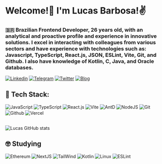 # Welcome!👋 I'm Lucas Barbosa!✌️
### 🇧🇷 Brazilian Frontend Developer, 26 years old, with an analytical and proactive profile and experience in innovative solutions. I excel in interacting with colleagues from various sectors and have experience with technologies such as: Javascript, TypeScript, React.js, JSON, ESLint, Vite, Git, and Github. I also have knowledge of Kotlin, C, Java, and Oracle databases.
[![Linkedin](https://img.shields.io/badge/LinkedIn-0077B5?style=for-the-badge&logo=linkedin&logoColor=white)](https://www.linkedin.com/in/lucasbarbosadecarvalho/)
[![Telegram](https://img.shields.io/badge/Telegram-2CA5E0?style=for-the-badge&logo=telegram&logoColor=white)](https://t.me/Obuskas)
[![Twitter](https://img.shields.io/badge/Twitter-1DA1F2?style=for-the-badge&logo=twitter&logoColor=white)](https://x.com/OBuskas)
[![Blog](https://img.shields.io/website?label=bento.me/lucasbarbosa.com&style=for-the-badge&url=https://bento.me/lucasbarbosa)](https://bento.me/lucasbarbosa)

## 🫡 Tech Stack:
<div style="display: inline_block">
  <img align="center" alt="JavaScript" src="https://img.shields.io/badge/JavaScript-F7DF1E?style=for-the-badge&logo=javascript&logoColor=black">
  <img align="center" alt="TypeScript" src="https://img.shields.io/badge/TypeScript-007ACC?style=for-the-badge&logo=typescript&logoColor=white">
  <img align="center" alt="React.js" src="https://img.shields.io/badge/React-20232A?style=for-the-badge&logo=react&logoColor=61DAFB">
  <img align="center" alt="Vite" src="https://img.shields.io/badge/vite-%23646CFF.svg?style=for-the-badge&logo=vite&logoColor=white">
  <img align="center" alt="AntD" src="https://img.shields.io/badge/-AntDesign-%230170FE?style=for-the-badge&logo=ant-design&logoColor=white">
  <img align="center" alt="NodeJS" src="https://img.shields.io/badge/node.js-6DA55F?style=for-the-badge&logo=node.js&logoColor=white">
  <img align="center" alt="Git" src="https://img.shields.io/badge/GIT-E44C30?style=for-the-badge&logo=git&logoColor=white">
  <img align="center" alt="Github" src="https://img.shields.io/badge/GitHub-100000?style=for-the-badge&logo=github&logoColor=white">
  <img align="center" alt="Vercel" src="https://img.shields.io/badge/vercel-%23000000.svg?style=for-the-badge&logo=vercel&logoColor=white">
</div>
<br/>

![Lucas GitHub stats](https://github-readme-stats.vercel.app/api?username=LucasLucao97&show_icons=true&theme=radical)

## 🤓 Studying
<div style="display: inline_block">
  <img align="center" alt="Ethereum" src="https://img.shields.io/badge/Ethereum-3C3C3D?style=for-the-badge&logo=Ethereum&logoColor=white">
  <img align="center" alt="NextJS" src="https://img.shields.io/badge/-Next.js-000000?style=flat-square&logo=Next.js&logoColor=#FFFFFF">
  <img align="center" alt="TailWind" src="https://img.shields.io/badge/tailwindcss-%2338B2AC.svg?style=for-the-badge&logo=tailwind-css&logoColor=white">
  <img align="center" alt="Kotlin" src="https://img.shields.io/badge/Kotlin-0095D5?&style=for-the-badge&logo=kotlin&logoColor=white">
  <img align="center" alt="Linux" src="https://img.shields.io/badge/Linux-252525?style=for-the-badge&logo=linux&logoColor=white">
  <img align="center" alt="ESLint" src="https://img.shields.io/badge/eslint-3A33D1?style=for-the-badge&logo=eslint&logoColor=white">
</div>
